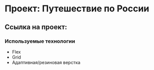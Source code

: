# Проект: Путешествие по России

## Ссылка на проект:

### Используемые технологии
* Flex
* Grid
* Адаптивная/резиновая верстка





